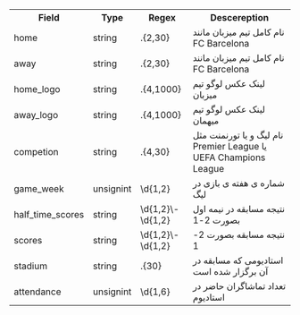 <table>
  <tr>
    <th>Field</th>
    <th>Type</th>
    <th>Regex</th>
    <th>Descereption</th>
  </tr>
 
  <tr>
    <td>home</td>
    <td>string</td>
    <td>.{2,30}</td>
    <td>
    نام کامل تیم میزبان مانند FC Barcelona
    </td>
  </tr>
 
  <tr>
    <td>away</td>
    <td>string</td>
    <td>.{2,30}</td>
    <td>
    نام کامل تیم میزبان مانند FC Barcelona
    </td>
  </tr>


  <tr>
    <td>home_logo</td>
    <td>string</td>
    <td>.{4,1000}</td>
    <td>
    لینک عکس لوگو تیم میزبان
    </td>
  </tr>

  <tr>
    <td>away_logo</td>
    <td>string</td>
    <td>.{4,1000}</td>
    <td>
    لینک عکس لوگو تیم میهمان
    </td>
  </tr>




  <tr>
    <td>competion</td>
    <td>string</td>
    <td>.{4,30}</td>
    <td>
    نام لیگ و یا تورنمنت مثل Premier League یا UEFA Champions League
    </td>
  </tr>

  <tr>
    <td>game_week</td>
    <td>unsignint</td>
    <td>\d{1,2}</td>
    <td>
    شماره ی هفته ی بازی در لیگ
    </td>
  </tr>

  <tr>
    <td>half_time_scores</td>
    <td>string</td>
    <td>\d{1,2}\-\d{1,2}</td>
    <td>
    نتیجه مسابقه در نیمه اول بصورت 2-1 
    </td>
  </tr>
  
  
  <tr>
    <td>scores</td>
    <td>string</td>
    <td>\d{1,2}\-\d{1,2}</td>
    <td>
    نتیجه مسابقه بصورت 2-1 
    </td>
  </tr>

  <tr>
    <td>stadium</td>
    <td>string</td>
    <td>.{30}</td>
    <td>
    استادیومی که مسابقه در آن برگزار شده است
    </td>
  </tr>
 
  <tr>
    <td>attendance</td>
    <td>unsignint</td>
    <td>\d{1,6}</td>
    <td>
    تعداد تماشاگران حاضر در استادیوم
    </td>
  </tr>
  
  
</table> 
